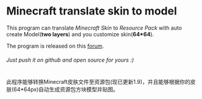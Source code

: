 # Minecraft translate skin to model
This program can translate *Minecraft Skin* to *Resource Pack* with auto create Model(**two layers**) and you customize skin(**64*64**).

The program is released on this [forum](http://www.mcbbs.net/thread-425179-1-1.html).

###### Just push it on github and open source for yours :)

#
此程序能够转换Minecraft皮肤文件至资源包(现已更新1.9)，并且能够根据你的皮肤(64*64px)自动生成资源包方块模型并贴图。
